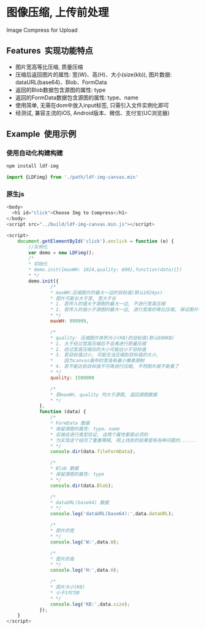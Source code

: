 # 图像压缩, 上传前处理
  Image Compress for Upload

## Features  实现功能特点

- 图片宽高等比压缩, 质量压缩
- 压缩后返回图片的属性: 宽(W)、高(H)、大小(size(kb)), 图片数据: dataURL(base64)、Blob、FormData
- 返回的Blob数据包含源图的属性: type
- 返回的FormData数据包含源图的属性: type、name
- 使用简单, 无需在dom中放入input标签, 只需引入文件实例化即可
- 经测试, 兼容主流的iOS, Android版本、微信、支付宝(UC浏览器)

## Example  使用示例
### 使用自动化构建构建
```javascript
npm install ldf-img

import {LDFimg} from './path/ldf-img-canvas.min'
```

### 原生js
```javascript
<body>
  <h1 id="click">Choose Img to Compress</h1>
</body>
<script src="../build/ldf-img-canvas.min.js"></script>

<script>
    document.getElementById('click').onclick = function (e) {
        //实例化
        var demo = new LDFimg();
        /*
        * 初始化
        * demo.init({maxWH: 1024,quality: 600},function(data){})
        * */
        demo.init({
                /*
                * maxWH:压缩图片的最大一边的目标值(默认1024px)
                * 图片可能长大于宽, 宽大于长
                * 1. 若传入的值大于源图的最大一边, 不进行宽高压缩
                * 2. 若传入的值小于源图的最大一边, 进行宽高的等比压缩, 保证图片不变形
                * */
                maxWH: 999999,

                /*
                * quality: 压缩图片体积大小(KB)的目标值(默认600KB)
                * 1. 大于经过宽高压缩后不会再进行质量压缩
                * 2. 经过宽高压缩后的大小可能远小于目标值
                * 3. 若目标值过小, 可能无法压缩到目标值的大小,
                *    因为canvas画布的宽高有最小像素限制
                * 4. 若不能达到目标值不可再进行压缩, 不然图片就不能看了
                * */
                quality: 1500000

                /*
                * 若maxWH, quality 均大于源图, 返回源图数据
                * */
            },
            function (data) {
                /*
                * FormData 数据
                * 保留源图的属性: type、name
                * 后端会进行类型验证, 这两个属性都是必须的
                * 为实现这个经历了重重障碍, 网上找到的结果是有各种问题的......
                * */
                console.dir(data.fileFormData);

                /*
                * Blob 数据
                * 保留源图的属性: type
                * */
                console.dir(data.Blob);

                /*
                * dataURL(base64) 数据
                * */
                console.log('dataURL(base64):',data.dataURL);

                /*
                * 图片的宽
                * */
                console.log('W:',data.W);

                /*
                * 图片的高
                * */
                console.log('H:',data.H);

                /*
                * 图片大小(KB)
                * 小于1时为0
                * */
                console.log('KB:',data.size);
            });
    }
</script>
```

